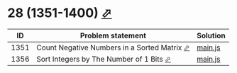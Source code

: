 # 28 (1351-1400) [⬀](https://leetcode.com/problemset/all/#page-28)


| ID   | Problem statement                                                                                                       | Solution                |
|------|-------------------------------------------------------------------------------------------------------------------------|-------------------------|
| 1351 | Count Negative Numbers in a Sorted Matrix [⬀](https://leetcode.com/problems/count-negative-numbers-in-a-sorted-matrix/) | [main.js](1351/main.js) |
| 1356 | Sort Integers by The Number of 1 Bits [⬀](https://leetcode.com/problems/sort-integers-by-the-number-of-1-bits/)         | [main.js](1356/main.js) |

